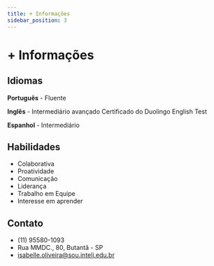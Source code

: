 ```yaml
---
title: + Informações
sidebar_position: 3
---
```


# + Informações

## Idiomas

**Português** - Fluente

**Inglês** - Intermediário avançado
Certificado do Duolingo English Test

**Espanhol** - Intermediário 

## Habilidades

-  Colaborativa
- Proatividade
- Comunicação
- Liderança
- Trabalho em Equipe
- Interesse em aprender

## Contato

- (11) 95580-1093
-  Rua MMDC., 80, Butantã - SP
-  isabelle.oliveira@sou.inteli.edu.br